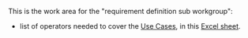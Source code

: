 This is the work area for the "requirement definition sub workgroup":
- list of operators needed to cover the [Use Cases](../../documents/usecases.md), in this [Excel sheet](./ONNX_operators_for_Use_Cases.xlsx).
